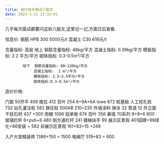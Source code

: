 ```yaml
---
title: 造价技术面试八股文
date: 2023-3-21 22:32:01
---
```

几乎每次面试都要问这些八股文,这里记一记,方面日后查看.


信息价:
  钢筋 HPB 300  5000元/t
  混凝土 C30 616元/t
 
 
含量指标:
      高层 地上 钢筋含量指标: 48kg/平方
               混凝土指标: 0.39kg/平方
               模板指标:   2.2 平方/平方
               砌体指标:  0.3-0.5m³/平方
      
            地下  钢筋含量指标: 80~120kg/平方
                 混凝土指标:  1 m³/平方
                 模板指标: 2.5~3.5平方/平方
                 砌体指标:0.3-0.5m³/平方
      
      
 造价价格:
      
  门窗 50开平 459
       推拉 412
       百叶 254
       6+9A+6A lowe 872
  桩基础 人工挖孔桩 732
         钻孔灌注桩 582
         静压桩 500AB 210~230 
  外墙涂料 弹涂 32
          管道 12
  外立面  干挂石材 437 +300
          雨棚 1096
          铝单板 674
          百叶 356
          幕墙 70系列 9+9+6 800
          玻璃栏杆 6+pvb+6 480
          刚方通栏杆 241
          楼梯扶手 99
   展示区景观 401园建+96绿化+86安装 = 582
   非展示区景观 161+83+15 =249
   
   
   入户大堂精装修 1386+150 = 1500
   电梯厅 519+83 = 600
   
   
   
   
          
